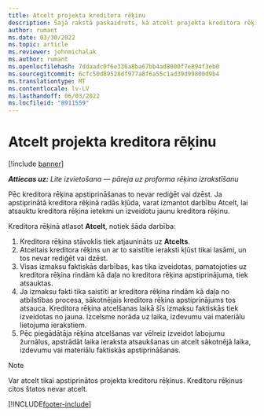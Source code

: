 ```yaml
---
title: Atcelt projekta kreditora rēķinu
description: Šajā rakstā paskaidrots, kā atcelt projekta kreditora rēķinu programmā Microsoft Dynamics 365 Project Operations, un projekta kreditora rēķina atcelšanas finansiālā ietekme.
author: rumant
ms.date: 03/30/2022
ms.topic: article
ms.reviewer: johnmichalak
ms.author: rumant
ms.openlocfilehash: 7ddaadc0f6e336a8ba67bb4ad8000f7e894f3eb0
ms.sourcegitcommit: 6cfc50d89528df977a8f6a55c1ad39d99800d9b4
ms.translationtype: MT
ms.contentlocale: lv-LV
ms.lasthandoff: 06/03/2022
ms.locfileid: "8911559"
---
```

# <a name="cancel-a-project-vendor-invoice"></a>Atcelt projekta kreditora rēķinu

[!include [banner](../../includes/dataverse-preview.md)]

_**Attiecas uz:** Lite izvietošana — pāreja uz proforma rēķina izrakstīšanu_

Pēc kreditora rēķina apstiprināšanas to nevar rediģēt vai dzēst. Ja apstiprinātā kreditora rēķinā radās kļūda, varat izmantot darbību Atcelt, lai atsauktu kreditora rēķina ietekmi un izveidotu jaunu kreditora rēķinu.

Kreditora rēķinā atlasot **Atcelt**, notiek šāda darbība:

1. Kreditora rēķina stāvoklis tiek atjaunināts uz **Atcelts**.
2. Atceltais kreditora rēķins un ar to saistītie ieraksti kļūst tikai lasāmi, un tos nevar rediģēt vai dzēst.
3. Visas izmaksu faktiskās darbības, kas tika izveidotas, pamatojoties uz kreditora rēķina rindām kā daļa no kreditora rēķina apstiprinājuma, tiek atsauktas.
4. Ja izmaksu fakti tika saistīti ar kreditora rēķina rindām kā daļa no atbilstības procesa, sākotnējais kreditora rēķina apstiprinājums tos atsauca. Kreditora rēķina atcelšanas laikā šīs izmaksu faktiskās tiek izveidotas no jauna. Izcelsme norāda uz laika, izdevumu vai materiālu lietojuma ierakstiem.
5. Pēc piegādātāja rēķina atcelšanas var vēlreiz izveidot labojumu žurnālus, apstrādāt laika ieraksta atsaukšanas un atcelt sākotnējā laika, izdevumu vai materiālu faktiskās apstiprināšanas.

> [!NOTE]
> Var atcelt tikai apstiprinātos projekta kreditoru rēķinus. Kreditoru rēķinus citos štatos nevar atcelt.

[!INCLUDE[footer-include](../../includes/footer-banner.md)]
